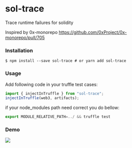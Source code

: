 # sol-trace

Trace runtime failures for solidity

Inspired by 0x-monorepo https://github.com/0xProject/0x-monorepo/pull/705

### Installation

```
$ npm install --save sol-trace # or yarn add sol-trace
```

### Usage

Add following code in your truffle test cases:

```js
import { injectInTruffle } from "sol-trace";
injectInTruffle(web3, artifacts);
```

if your node_modules path need correct you do bellow:
```js
export MODULE_RELATIVE_PATH=../ && truffle test
``` 

### Demo

![](https://pbs.twimg.com/media/Df1eA7vWkAEg509.jpg)
